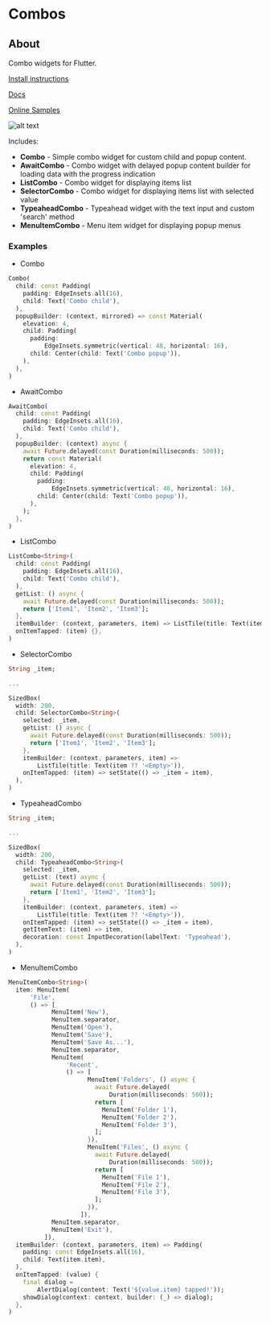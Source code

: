 # Combos

## About

Combo widgets for Flutter.

[Install instructions](https://pub.dev/packages/combos#-installing-tab-)

[Docs](https://pub.dev/documentation/combos/latest/combos/combos-library.html)

[Online Samples](https://samples.creomobile.com/#/combos)

![alt text](https://samples.creomobile.com/combos2.png)

Includes:
* **Combo** - Simple combo widget for custom child and popup content.
* **AwaitCombo** - Combo widget with delayed popup content builder for loading data with the progress indication
* **ListCombo** - Combo widget for displaying items list
* **SelectorCombo** - Combo widget for displaying items list with selected value
* **TypeaheadCombo** - Typeahead widget with the text input and custom 'search' method
* **MenuItemCombo** - Menu item widget for displaying popup menus

### Examples

* Combo
```dart
Combo(
  child: const Padding(
    padding: EdgeInsets.all(16),
    child: Text('Combo child'),
  ),
  popupBuilder: (context, mirrored) => const Material(
    elevation: 4,
    child: Padding(
      padding:
          EdgeInsets.symmetric(vertical: 48, horizontal: 16),
      child: Center(child: Text('Combo popup')),
    ),
  ),
)
```

* AwaitCombo
```dart
AwaitCombo(
  child: const Padding(
    padding: EdgeInsets.all(16),
    child: Text('Combo child'),
  ),
  popupBuilder: (context) async {
    await Future.delayed(const Duration(milliseconds: 500));
    return const Material(
      elevation: 4,
      child: Padding(
        padding:
            EdgeInsets.symmetric(vertical: 48, horizontal: 16),
        child: Center(child: Text('Combo popup')),
      ),
    );
  },
)
```

* ListCombo
```dart
ListCombo<String>(
  child: const Padding(
    padding: EdgeInsets.all(16),
    child: Text('Combo child'),
  ),
  getList: () async {
    await Future.delayed(const Duration(milliseconds: 500));
    return ['Item1', 'Item2', 'Item3'];
  },
  itemBuilder: (context, parameters, item) => ListTile(title: Text(item)),
  onItemTapped: (item) {},
)
```

* SelectorCombo
```dart
String _item;

...

SizedBox(
  width: 200,
  child: SelectorCombo<String>(
    selected: _item,
    getList: () async {
      await Future.delayed(const Duration(milliseconds: 500));
      return ['Item1', 'Item2', 'Item3'];
    },
    itemBuilder: (context, parameters, item) =>
        ListTile(title: Text(item ?? '<Empty>')),
    onItemTapped: (item) => setState(() => _item = item),
  ),
)
```

* TypeaheadCombo
```dart
String _item;

...

SizedBox(
  width: 200,
  child: TypeaheadCombo<String>(
    selected: _item,
    getList: (text) async {
      await Future.delayed(const Duration(milliseconds: 500));
      return ['Item1', 'Item2', 'Item3'];
    },
    itemBuilder: (context, parameters, item) =>
        ListTile(title: Text(item ?? '<Empty>')),
    onItemTapped: (item) => setState(() => _item = item),
    getItemText: (item) => item,
    decoration: const InputDecoration(labelText: 'Typeahead'),
  ),
)
```

* MenuItemCombo
```dart
MenuItemCombo<String>(
  item: MenuItem(
      'File',
      () => [
            MenuItem('New'),
            MenuItem.separator,
            MenuItem('Open'),
            MenuItem('Save'),
            MenuItem('Save As...'),
            MenuItem.separator,
            MenuItem(
                'Recent',
                () => [
                      MenuItem('Folders', () async {
                        await Future.delayed(
                            Duration(milliseconds: 500));
                        return [
                          MenuItem('Folder 1'),
                          MenuItem('Folder 2'),
                          MenuItem('Folder 3'),
                        ];
                      }),
                      MenuItem('Files', () async {
                        await Future.delayed(
                            Duration(milliseconds: 500));
                        return [
                          MenuItem('File 1'),
                          MenuItem('File 2'),
                          MenuItem('File 3'),
                        ];
                      }),
                    ]),
            MenuItem.separator,
            MenuItem('Exit'),
          ]),
  itemBuilder: (context, parameters, item) => Padding(
    padding: const EdgeInsets.all(16),
    child: Text(item.item),
  ),
  onItemTapped: (value) {
    final dialog =
        AlertDialog(content: Text('${value.item} tapped!'));
    showDialog(context: context, builder: (_) => dialog);
  },
)
```

